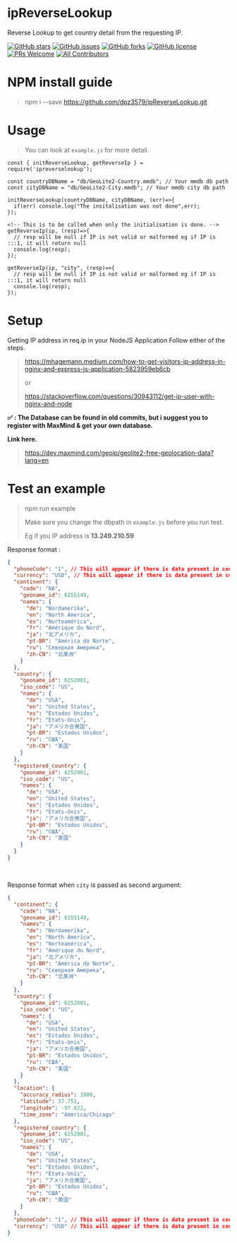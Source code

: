 # ipReverseLookup

Reverse Lookup to get country detail from the requesting IP.

[![GitHub stars](https://img.shields.io/github/stars/dpz3579/ipReverseLookup?style=flat-square)](https://github.com/dpz3579/ipReverseLookup/stargazers)
[![GitHub issues](https://img.shields.io/github/issues/dpz3579/ipReverseLookup?label=issues&style=flat-square)](https://github.com/dpz3579/ipReverseLookup/issues)
[![GitHub forks](https://img.shields.io/github/forks/dpz3579/ipReverseLookup?style=flat-square)](https://github.com/dpz3579/ipReverseLookup/network)
[![GitHub license](https://img.shields.io/github/license/dpz3579/ipReverseLookup?style=flat-square)](https://github.com/dpz3579/ipReverseLookup)
[![PRs Welcome](https://img.shields.io/badge/PRs-welcome-brightgreen.svg?style=flat-square)](http://makeapullrequest.com)
[![All Contributors](https://img.shields.io/badge/all_contributors-1-orange.svg?style=flat-square)](#contributors)


# NPM install guide
> npm i --save https://github.com/dpz3579/ipReverseLookup.git


# Usage

> You can look at `example.js` for more detail.

```
const { initReverseLookup, getReverseIp } = require('ipreverselookup');

const countryDBName = "db/GeoLite2-Country.mmdb"; // Your mmdb db path
const cityDBName = "db/GeoLite2-City.mmdb"; // Your mmdb city db path

initReverseLookup(countryDBName, cityDBName, (err)=>{
  if(err) console.log("The insitalisation was not done",err);
});

<!-- This is to be called when only the initialisation is done. -->
getReverseIp(ip, (resp)=>{
  // resp will be null if IP is not valid or malformed eg if IP is :::1, it will return null
  console.log(resp);
});

getReverseIp(ip, "city", (resp)=>{
  // resp will be null if IP is not valid or malformed eg if IP is :::1, it will return null
  console.log(resp);
});
```

# Setup
Getting IP address in req.ip in your NodeJS Application
Follow either of the steps.

> https://mhagemann.medium.com/how-to-get-visitors-ip-address-in-nginx-and-express-js-application-5823959eb6cb
>
> or
>
> https://stackoverflow.com/questions/30943112/get-ip-user-with-nginx-and-node

**✅ : The Database can be found in old commits, but i suggest you to register with MaxMind & get your own database.**

**Link here.**
> https://dev.maxmind.com/geoip/geolite2-free-geolocation-data?lang=en


# Test an example
> npm run example
>
> Make sure you change the dbpath in ```example.js``` before you run test.
>
> Eg if you IP address is **13.249.210.59**


Response format :

``` json
{
  "phoneCode": "1", // This will appear if there is data present in countryinfo/phonecode.json
  "currency": "USD", // This will appear if there is data present in countryinfo/currency.json
  "continent": {
    "code": "NA",
    "geoname_id": 6255149,
    "names": {
      "de": "Nordamerika",
      "en": "North America",
      "es": "Norteamérica",
      "fr": "Amérique du Nord",
      "ja": "北アメリカ",
      "pt-BR": "América do Norte",
      "ru": "Северная Америка",
      "zh-CN": "北美洲"
    }
  },
  "country": {
    "geoname_id": 6252001,
    "iso_code": "US",
    "names": {
      "de": "USA",
      "en": "United States",
      "es": "Estados Unidos",
      "fr": "États-Unis",
      "ja": "アメリカ合衆国",
      "pt-BR": "Estados Unidos",
      "ru": "США",
      "zh-CN": "美国"
    }
  },
  "registered_country": {
    "geoname_id": 6252001,
    "iso_code": "US",
    "names": {
      "de": "USA",
      "en": "United States",
      "es": "Estados Unidos",
      "fr": "États-Unis",
      "ja": "アメリカ合衆国",
      "pt-BR": "Estados Unidos",
      "ru": "США",
      "zh-CN": "美国"
    }
  }
}
```

<br/>

Response format when `city` is passed as second argument:

``` json
{
  "continent": {
    "code": "NA",
    "geoname_id": 6255149,
    "names": {
      "de": "Nordamerika",
      "en": "North America",
      "es": "Norteamérica",
      "fr": "Amérique du Nord",
      "ja": "北アメリカ",
      "pt-BR": "América do Norte",
      "ru": "Северная Америка",
      "zh-CN": "北美洲"
    }
  },
  "country": {
    "geoname_id": 6252001,
    "iso_code": "US",
    "names": {
      "de": "USA",
      "en": "United States",
      "es": "Estados Unidos",
      "fr": "États-Unis",
      "ja": "アメリカ合衆国",
      "pt-BR": "Estados Unidos",
      "ru": "США",
      "zh-CN": "美国"
    }
  },
  "location": {
    "accuracy_radius": 1000,
    "latitude": 37.751,
    "longitude": -97.822,
    "time_zone": "America/Chicago"
  },
  "registered_country": {
    "geoname_id": 6252001,
    "iso_code": "US",
    "names": {
      "de": "USA",
      "en": "United States",
      "es": "Estados Unidos",
      "fr": "États-Unis",
      "ja": "アメリカ合衆国",
      "pt-BR": "Estados Unidos",
      "ru": "США",
      "zh-CN": "美国"
    }
  },
  "phoneCode": "1", // This will appear if there is data present in countryinfo/phonecode.json
  "currency": "USD" // This will appear if there is data present in countryinfo/currency.json
}
```
